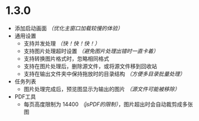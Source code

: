 # 1.3.0

- 添加启动画面 *（优化主窗口加载较慢的体验）*
- 通用设置
  - 支持并发处理 *（快！快！快！）*
  - 支持图片处理超时设置 *（避免图片处理出错时一直卡着）*
  - 支持转换图片格式时，忽略相同格式
  - 支持在图片处理后，删除源文件，或将源文件移到回收站
  - 支持在输出文件夹中保持拖放时的目录结构 *（方便多目录批量处理）*
- 任务列表
  - 图片处理完成后，预览图显示为输出的图片 *（源文件可能被移除）*
- PDF工具
  - 每页高度限制为 14400 *（jsPDF的限制）*，图片超出时会自动裁剪成多张图